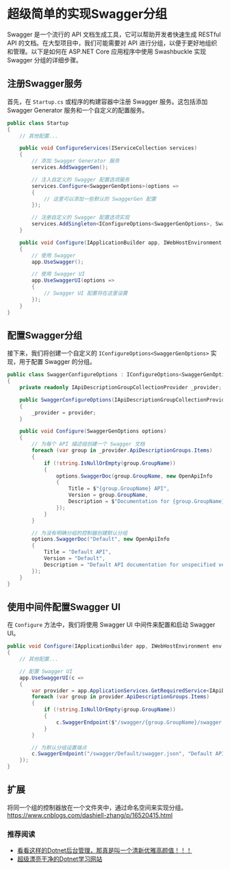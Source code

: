 
# 超级简单的实现Swagger分组

Swagger 是一个流行的 API 文档生成工具，它可以帮助开发者快速生成 RESTful API 的文档。在大型项目中，我们可能需要对 API 进行分组，以便于更好地组织和管理。以下是如何在 ASP.NET Core 应用程序中使用 Swashbuckle 实现 Swagger 分组的详细步骤。

## 注册Swagger服务

首先，在 `Startup.cs` 或程序的构建容器中注册 Swagger 服务。这包括添加 Swagger Generator 服务和一个自定义的配置服务。

```csharp
public class Startup
{
    // 其他配置...

    public void ConfigureServices(IServiceCollection services)
    {
        // 添加 Swagger Generator 服务
        services.AddSwaggerGen();

        // 注入自定义的 Swagger 配置选项服务
        services.Configure<SwaggerGenOptions>(options =>
        {
            // 这里可以添加一些默认的 SwaggerGen 配置
        });

        // 注册自定义的 Swagger 配置选项实现
        services.AddSingleton<IConfigureOptions<SwaggerGenOptions>, SwaggerConfigureOptions>();
    }

    public void Configure(IApplicationBuilder app, IWebHostEnvironment env)
    {
        // 使用 Swagger
        app.UseSwagger();

        // 使用 Swagger UI
        app.UseSwaggerUI(options =>
        {
            // Swagger UI 配置将在这里设置
        });
    }
}
```

## 配置Swagger分组

接下来，我们将创建一个自定义的 `IConfigureOptions<SwaggerGenOptions>` 实现，用于配置 Swagger 的分组。

```csharp
public class SwaggerConfigureOptions : IConfigureOptions<SwaggerGenOptions>
{
    private readonly IApiDescriptionGroupCollectionProvider _provider;

    public SwaggerConfigureOptions(IApiDescriptionGroupCollectionProvider provider)
    {
        _provider = provider;
    }

    public void Configure(SwaggerGenOptions options)
    {
        // 为每个 API 描述组创建一个 Swagger 文档
        foreach (var group in _provider.ApiDescriptionGroups.Items)
        {
            if (!string.IsNullOrEmpty(group.GroupName))
            {
                options.SwaggerDoc(group.GroupName, new OpenApiInfo
                {
                    Title = $"{group.GroupName} API",
                    Version = group.GroupName,
                    Description = $"Documentation for {group.GroupName} version of the API"
                });
            }
        }

        // 为没有明确分组的控制器创建默认分组
        options.SwaggerDoc("Default", new OpenApiInfo
        {
            Title = "Default API",
            Version = "Default",
            Description = "Default API documentation for unspecified versions"
        });
    }
}
```

## 使用中间件配置Swagger UI

在 `Configure` 方法中，我们将使用 Swagger UI 中间件来配置和启动 Swagger UI。

```csharp
public void Configure(IApplicationBuilder app, IWebHostEnvironment env)
{
    // 其他配置...

    // 配置 Swagger UI
    app.UseSwaggerUI(c =>
    {
        var provider = app.ApplicationServices.GetRequiredService<IApiDescriptionGroupCollectionProvider>();
        foreach (var group in provider.ApiDescriptionGroups.Items)
        {
            if (!string.IsNullOrEmpty(group.GroupName))
            {
                c.SwaggerEndpoint($"/swagger/{group.GroupName}/swagger.json", group.GroupName);
            }
        }

        // 为默认分组设置端点
        c.SwaggerEndpoint("/swagger/Default/swagger.json", "Default API");
    });
}
```

## 扩展

将同一个组的控制器放在一个文件夹中，通过命名空间来实现分组。
<https://www.cnblogs.com/dashiell-zhang/p/16520415.html>

### 推荐阅读

- [看看这样的Dotnet后台管理，那真是叫一个清新优雅高颜值！！！](https://mp.weixin.qq.com/s/XBwMUMWnakmLrTjQzz7xWg)
- [超级漂亮干净的Dotnet学习网站](https://mp.weixin.qq.com/s/wfcYZLPok8VnTK4fwDMp_A)
